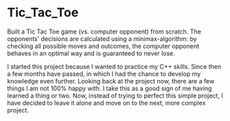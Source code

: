 # Tic_Tac_Toe
Built a Tic Tac Toe game (vs. computer opponent) from scratch. The opponents' decisions are calculated using a minimax-algorithm: by checking all possible moves and outcomes, the computer opponent behaves in an optimal way and is guaranteed to never lose.

I started this project because I wanted to practice my C++ skills. Since then a few months have passed, in which I had the chance to develop my knowledge even further. Looking back at the project now, there are a few things I am not 100% happy with. I take this as a good sign of me having learned a thing or two. Now, instead of trying to perfect this simple project, I have decided to leave it alone and move on to the next, more complex project.

